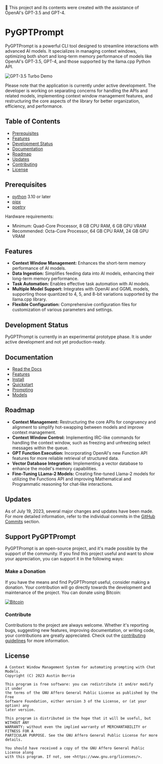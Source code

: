 📝 This project and its contents were created with the assistance of OpenAI's
GPT-3.5 and GPT-4.

# PyGPTPrompt

PyGPTPrompt is a powerful CLI tool designed to streamline interactions with
advanced AI models. It specializes in managing context windows, optimizing both
short and long-term memory performance of models like OpenAI's GPT-3.5, GPT-4,
and those supported by the llama.cpp Python API.

![GPT-3.5 Turbo Demo](docs/assets/gpt-3.5-turbo.gif)

Please note that the application is currently under active development. The
developer is working on separating concerns for handling the APIs and related
models, implementing context window management features, and restructuring the
core aspects of the library for better organization, efficiency, and
performance.

## Table of Contents

- [Prerequisites](#prerequisites)
- [Features](#features)
- [Development Status](#development-status)
- [Documentation](#documentation)
- [Roadmap](#roadmap)
- [Updates](#updates)
- [Contributing](#contributing)
- [License](#license)

## Prerequisites

- [python](https://www.python.org/) 3.10 or later
- [pipx](https://pypa.github.io/pipx/)
- [poetry](https://python-poetry.org/docs/)

Hardware requirements:

- Minimum: Quad-Core Processor, 8 GB CPU RAM, 6 GB GPU VRAM
- Recommended: Octa-Core Processor, 64 GB CPU RAM, 24 GB GPU VRAM

## Features

- **Context Window Management:** Enhances the short-term memory performance of
  AI models.
- **Data Ingestion:** Simplifies feeding data into AI models, enhancing their
  long-term memory performance.
- **Task Automation:** Enables effective task automation with AI models.
- **Multiple Model Support:** Integrates with OpenAI and GGML models, supporting
  those quantized to 4, 5, and 8-bit variations supported by the llama.cpp
  library.
- **Flexible Configuration:** Comprehensive configuration files for
  customization of various parameters and settings.

## Development Status

PyGPTPrompt is currently in an experimental prototype phase. It is under active
development and not yet production-ready.

## Documentation

- [Read the Docs](docs/)
- [Features](docs/features.md)
- [Install](docs/install/)
- [Quickstart](docs/quickstart.md)
- [Prompting](docs/prompting/)
- [Models](docs/models/)

## Roadmap

- **Context Management:** Restructuring the core APIs for congruency and
  alignment to simplify hot-swapping between models and improve context
  management.
- **Context Window Control:** Implementing IRC-like commands for handling the
  context window, such as freezing and unfreezing select messages within the
  queue.
- **GPT Function Execution:** Incorporating OpenAI's new Function API features
  for more reliable retrieval of structured data.
- **Vector Database Integration:** Implementing a vector database to enhance the
  model's memory capabilities.
- **Fine-Tuning LLama-2 Models:** Creating fine-tuned Llama-2 models for
  utilizing the Functions API and improving Mathematical and Programmatic
  reasoning for chat-like interactions.

## Updates

As of July 19, 2023, several major changes and updates have been made. For more
detailed information, refer to the individual commits in the
[GitHub Commits](https://github.com/teleprint-me/py.gpt.prompt/commits/main)
section.

## Support PyGPTPrompt

PyGPTPrompt is an open-source project, and it's made possible by the support of
the community. If you find this project useful and want to show your
appreciation, you can support it in the following ways:

### Make a Donation

If you have the means and find PyGPTPrompt useful, consider making a donation.
Your contribution will go directly towards the development and maintenance of
the project. You can donate using Bitcoin:

[![Bitcoin](https://img.shields.io/badge/Bitcoin-3Q4qSNxpiEcaK3aJDdagzqU9XNyqs8zNrJ-orange)](https://blockstream.info/address/3Q4qSNxpiEcaK3aJDdagzqU9XNyqs8zNrJ)

### Contribute

Contributions to the project are always welcome. Whether it's reporting bugs,
suggesting new features, improving documentation, or writing code, your
contributions are greatly appreciated. Check out the
[contributing guidelines](CONTRIBUTING.md) for more information.

## License

    A Context Window Management System for automating prompting with Chat Models.
    Copyright (C) 2023 Austin Berrio

    This program is free software: you can redistribute it and/or modify it under
    the terms of the GNU Affero General Public License as published by the Free
    Software Foundation, either version 3 of the License, or (at your option) any
    later version.

    This program is distributed in the hope that it will be useful, but WITHOUT ANY
    WARRANTY; without even the implied warranty of MERCHANTABILITY or FITNESS FOR A
    PARTICULAR PURPOSE. See the GNU Affero General Public License for more details.

    You should have received a copy of the GNU Affero General Public License along
    with this program. If not, see <https://www.gnu.org/licenses/>.
